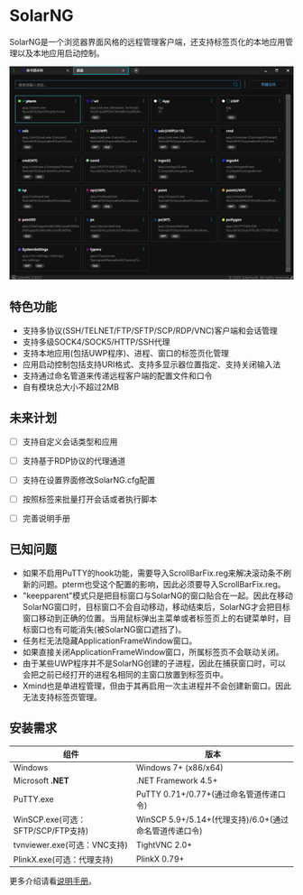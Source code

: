 # SolarNG

SolarNG是一个浏览器界面风格的远程管理客户端，还支持标签页化的本地应用管理以及本地应用启动控制。

![](Doc/SolarNGv2-overview.png)

## 特色功能

- 支持多协议(SSH/TELNET/FTP/SFTP/SCP/RDP/VNC)客户端和会话管理
- 支持多级SOCK4/SOCK5/HTTP/SSH代理
- 支持本地应用(包括UWP程序)、进程、窗口的标签页化管理
- 应用启动控制包括支持URI格式、支持多显示器位置指定、支持关闭输入法
- 支持通过命名管道来传递远程客户端的配置文件和口令
- 自有模块总大小不超过2MB

## 未来计划

- [ ] 支持自定义会话类型和应用

- [ ] 支持基于RDP协议的代理通道

- [ ] 支持在设置界面修改SolarNG.cfg配置

- [ ] 按照标签来批量打开会话或者执行脚本

- [ ] 完善说明手册


## 已知问题
- 如果不启用PuTTY的hook功能，需要导入ScrollBarFix.reg来解决滚动条不刷新的问题。pterm也受这个配置的影响，因此必须要导入ScrollBarFix.reg。
- "keepparent"模式只是把目标窗口与SolarNG的窗口贴合在一起。因此在移动SolarNG窗口时，目标窗口不会自动移动，移动结束后，SolarNG才会把目标窗口移动到正确的位置。当用鼠标弹出主菜单或者标签页上的右键菜单时，目标窗口也有可能消失(被SolarNG窗口遮挡了)。
- 任务栏无法隐藏ApplicationFrameWindow窗口。
- 如果直接关闭ApplicationFrameWindow窗口，所属标签页不会联动关闭。
- 由于某些UWP程序并不是SolarNG创建的子进程，因此在捕获窗口时，可以会把之前已经打开的进程名相同的主窗口放置到标签页中。
- Xmind也是单进程管理，但由于其再启用一次主进程并不会创建新窗口。因此无法支持标签页管理。


## 安装需求

| 组件                               | 版本                                                   |
| ---------------------------------- | ------------------------------------------------------ |
| Windows                            | Windows 7+ (x86/x64)                                   |
| Microsoft **.NET**                 | .NET Framework 4.5+                                    |
| PuTTY.exe                          | PuTTY 0.71+/0.77+(通过命名管道传递口令)                |
| WinSCP.exe(可选：SFTP/SCP/FTP支持) | WinSCP 5.9+/5.14+(代理支持)/6.0+(通过命名管道传递口令) |
| tvnviewer.exe(可选：VNC支持)       | TightVNC  2.0+                                         |
| PlinkX.exe(可选：代理支持)         | PlinkX 0.79+                                           |

更多介绍请看[说明手册](Doc/SolarNG.md)。